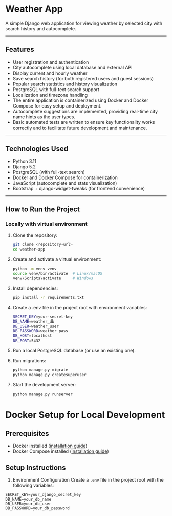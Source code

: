 # Weather App

A simple Django web application for viewing weather by selected city with search history and autocomplete.

---

## Features

- User registration and authentication  
- City autocomplete using local database and external API  
- Display current and hourly weather  
- Save search history (for both registered users and guest sessions)  
- Popular search statistics and history visualization  
- PostgreSQL with full-text search support  
- Localization and timezone handling
- The entire application is containerized using Docker and Docker Compose for easy setup and deployment.
- Autocomplete suggestions are implemented, providing real-time city name hints as the user types.
- Basic automated tests are written to ensure key functionality works correctly and to facilitate future development and maintenance.

---

## Technologies Used

- Python 3.11  
- Django 5.2  
- PostgreSQL (with full-text search)  
- Docker and Docker Compose for containerization  
- JavaScript (autocomplete and stats visualization)  
- Bootstrap + django-widget-tweaks (for frontend convenience)  

---

## How to Run the Project

### Locally with virtual environment

1. Clone the repository:

   ```bash
   git clone <repository-url>
   cd weather-app

2. Create and activate a virtual environment:
   ```bash
   python -m venv venv
   source venv/bin/activate  # Linux/macOS
   venv\Scripts\activate     # Windows
   ```
3. Install dependencies:
   ```bash
   pip install -r requirements.txt
   ```
4. Create a .env file in the project root with environment variables:
   ```bash
   SECRET_KEY=your-secret-key
   DB_NAME=weather_db
   DB_USER=weather_user
   DB_PASSWORD=weather_pass
   DB_HOST=localhost
   DB_PORT=5432
   ```
5. Run a local PostgreSQL database (or use an existing one).
6. Run migrations:

   ```bash
   python manage.py migrate
   python manage.py createsuperuser
   ```

7. Start the development server:
   ```bash
   python manage.py runserver
   ```
# Docker Setup for Local Development

## Prerequisites
- Docker installed ([installation guide](https://docs.docker.com/get-docker/))
- Docker Compose installed ([installation guide](https://docs.docker.com/compose/install/))

## Setup Instructions

1. Environment Configuration
Create a `.env` file in the project root with the following variables:
```env
SECRET_KEY=your_django_secret_key
DB_NAME=your_db_name
DB_USER=your_db_user
DB_PASSWORD=your_db_password







   


   
